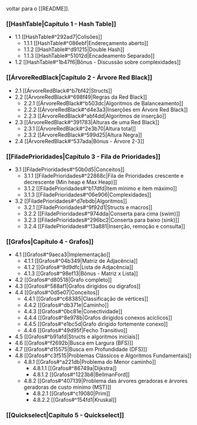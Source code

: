 voltar para o [[README]].
### [[HashTable|Capítulo 1 - Hash Table]]

- 1.1 [[HashTable#^292ad7|Colisões]]
	- 1.1.1 [[HashTable#^086ebf|Endereçamento aberto]]
	- 1.1.2 [[HashTable#^d91215|Double Hash]]
	- 1.1.3 [[HashTable#^51012d|Encadeamento Separado]]
- 1.2 [[HashTable#^1b47f6|Bônus - Discussão sobre complexidades]]

### [[ÁrvoreRedBlack|Capítulo 2 - Árvore Red Black]]

- 2.1 [[ÁrvoreRedBlack#^b7bf42|Structs]]
- 2.2 [[ÁrvoreRedBlack#^698f49|Regras da Red Black]]
	- 2.2.1 [[ÁrvoreRedBlack#^b503dc|Algoritmos de Balanceamento]]
	- 2.2.2 [[ÁrvoreRedBlack#^d4e3a3|Inserções em Árvore Red Black]]
	- 2.2.3 [[ÁrvoreRedBlack#^abf4dd|Algoritmos de inserção]]
- 2.3 [[ÁrvoreRedBlack#^391783|Alturas de uma Red Black]]
	- 2.3.1 [[ÁrvoreRedBlack#^2e3b70|Altura total]]
	- 2.3.2 [[ÁrvoreRedBlack#^599d25|Altura Negra]]
- 2.4 [[ÁrvoreRedBlack#^537ada|Bônus - Árvore 2-3]]

### [[FiladePrioridades|Capítulo 3 - Fila de Prioridades]]

- 3.1 [[FiladePrioridades#^50b0d5|Conceitos]]
	- 3.1.1 [[FiladePrioridades#^22868c|Fila de Prioridades crescente e decrescente (Min heap e Max Heap)]]
	- 3.1.2 [[FiladePrioridades#^b17dfd|Item mínimo e item máximo]]
	- 3.1.3 [[FiladePrioridades#^06e906|Complexidades]]
- 3.2 [[FiladePrioridades#^d7ebdb|Algoritmos]]
	- 3.2.1 [[FiladePrioridades#^9f92d1|Structs e macros]]
	- 3.2.2 [[FiladePrioridades#^974dda|Conserta para cima (swim)]]
	- 3.2.3 [[FiladePrioridades#^296bc2|Conserta para baixo (sink)]]
	- 3.2.4 [[FiladePrioridades#^13a881|Inserção, remoção e consulta]]

### [[Grafos|Capítulo 4 - Grafos]]

- 4.1 [[Grafos#^9aeca3|Implementação]]
	- 4.1.1 [[Grafos#^04b349|Matriz de Adjacência]]
	- 4.1.2 [[Grafos#^9d9dfc|Lista de Adjacência]]
	- 4.1.3 [[Grafos#^98ef13|Bônus - Matriz x Lista]]
- 4.2 [[Grafos#^d80518|Grafo completo]]
- 4.3 [[Grafos#^588af1|Grafos dirigidos ou digrafos]]
- 4.4 [[Grafos#^0d5e07|Conceitos]]
	- 4.4.1 [[Grafos#^c68385|Classificação de vértices]]
	- 4.4.2 [[Grafos#^db371e|Caminho]]
	- 4.4.3 [[Grafos#^0bc81e|Conectividade]]
	- 4.4.4 [[Grafos#^8e978b|Grafos dirigidos conexos acíclicos]]
	- 4.4.5 [[Grafos#^e1bc5d|Grafo dirigido fortemente conexo]]
	- 4.4.6 [[Grafos#^49d95f|Fecho Transitivo]]
- 4.5 [[Grafos#^b91afd|Structs e algoritmos iniciais]]
- 4.6 [[Grafos#^f2692b|Busca em Largura (BFS)]]
- 4.7 [[Grafos#^d15575|Busca em Profundidade (DFS)]]
- 4.8 [[Grafos#^c3f515|Problemas Clássicos e Algoritmos Fundamentais]]
	- 4.8.1 [[Grafos#^a221db|Problema do Menor caminho]]
		- 4.8.1.1 [[Grafos#^86749a|Dijkstra]]
		- 4.8.1.2 [[Grafos#^1223b8|BellmanFord]]
	- 4.8.2 [[Grafos#^407139|Problema das árvores geradoras e árvores geradoras de custo mínimo (MST)]]
		- 4.8.2.1 [[Grafos#^c19080|Prim]]
		- 4.8.2.2 [[Grafos#^154fd1|Kruskal]]

### [[Quickselect|Capítulo 5 - Quickselect]]